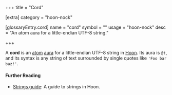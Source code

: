 +++
title = "Cord"

[extra]
category = "hoon-nock"

[glossaryEntry.cord]
name = "cord"
symbol = ""
usage = "hoon-nock"
desc = "An atom aura for a little-endian UTF-8 string."

+++

A **cord** is an [atom](/glossary/atom)
[aura](/glossary/aura) for a little-endian UTF-8 string in
[Hoon](/glossary/hoon). Its aura is `@t`, and its syntax is any string
of text surrounded by single quotes like `'Foo bar baz!'`.

#### Further Reading

- [Strings guide](/language/hoon/guides/strings): A guide to strings in Hoon.
